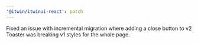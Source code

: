 ```yaml
---
'@itwin/itwinui-react': patch
---
```


Fixed an issue with incremental migration where adding a close button to v2 Toaster was breaking v1 styles for the whole page.
